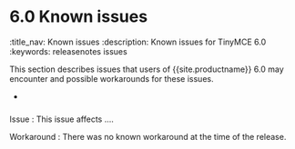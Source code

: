# 6.0 Known issues
:title_nav: Known issues
:description: Known issues for TinyMCE 6.0
:keywords: releasenotes issues

This section describes issues that users of {{site.productname}} 6.0 may encounter and possible workarounds for these issues.

- [](#)

###

Issue
: This issue affects ....

Workaround
: There was no known workaround at the time of the release.
